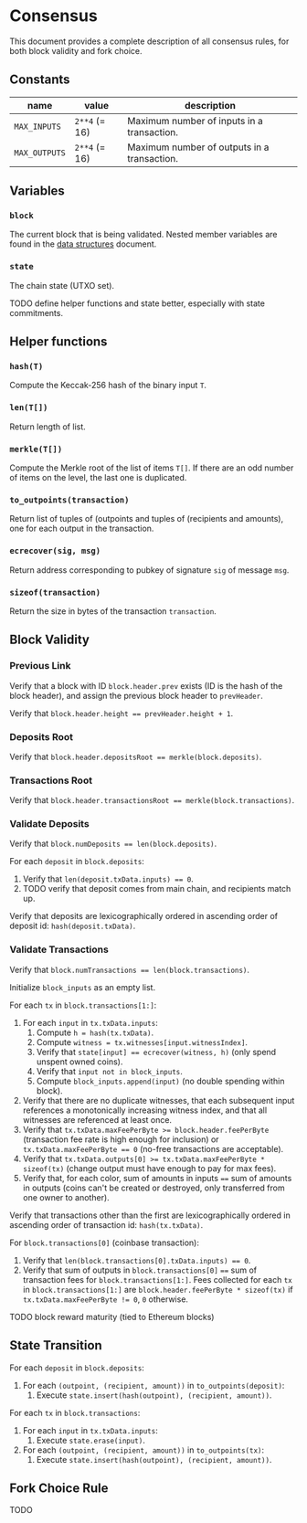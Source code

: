 # Consensus

This document provides a complete description of all consensus rules, for both block validity and fork choice.

## Constants

| name | value | description |
|-|-|-|
| `MAX_INPUTS` | `2**4` (= 16) | Maximum number of inputs in a transaction. |
| `MAX_OUTPUTS` | `2**4` (= 16) | Maximum number of outputs in a transaction. |

## Variables

### `block`

The current block that is being validated.
Nested member variables are found in the [data structures](./data_structures.md) document.

### `state`

The chain state (UTXO set).

TODO define helper functions and state better, especially with state commitments.

## Helper functions

### `hash(T)`

Compute the Keccak-256 hash of the binary input `T`.

### `len(T[])`

Return length of list.

### `merkle(T[])`

Compute the Merkle root of the list of items `T[]`.
If there are an odd number of items on the level, the last one is duplicated.

### `to_outpoints(transaction)`

Return list of tuples of (outpoints and tuples of (recipients and amounts), one for each output in the transaction.

### `ecrecover(sig, msg)`

Return address corresponding to pubkey of signature `sig` of message `msg`.

### `sizeof(transaction)`

Return the size in bytes of the transaction `transaction`.

## Block Validity

### Previous Link

Verify that a block with ID `block.header.prev` exists (ID is the hash of the block header), and assign the previous block header to `prevHeader`.

Verify that `block.header.height == prevHeader.height + 1`.

### Deposits Root

Verify that `block.header.depositsRoot == merkle(block.deposits)`.

### Transactions Root

Verify that `block.header.transactionsRoot == merkle(block.transactions)`.

### Validate Deposits

Verify that `block.numDeposits == len(block.deposits)`.

For each `deposit` in `block.deposits`:
1. Verify that `len(deposit.txData.inputs) == 0`.
1. TODO verify that deposit comes from main chain, and recipients match up.

Verify that deposits are lexicographically ordered in ascending order of deposit id: `hash(deposit.txData)`.

### Validate Transactions

Verify that `block.numTransactions == len(block.transactions)`.

Initialize `block_inputs` as an empty list.

For each `tx` in `block.transactions[1:]`:
1. For each `input` in `tx.txData.inputs`:
     1. Compute `h = hash(tx.txData)`.
     1. Compute `witness = tx.witnesses[input.witnessIndex]`.
     1. Verify that `state[input] == ecrecover(witness, h)` (only spend unspent owned coins).
     1. Verify that `input not in block_inputs`.
     1. Compute `block_inputs.append(input)` (no double spending within block).
1. Verify that there are no duplicate witnesses, that each subsequent input references a monotonically increasing witness index, and that all witnesses are referenced at least once.
1. Verify that `tx.txData.maxFeePerByte >= block.header.feePerByte` (transaction fee rate is high enough for inclusion) or `tx.txData.maxFeePerByte == 0` (no-free transactions are acceptable).
1. Verify that `tx.txData.outputs[0] >= tx.txData.maxFeePerByte * sizeof(tx)` (change output must have enough to pay for max fees).
1. Verify that, for each color, sum of amounts in inputs `==` sum of amounts in outputs (coins can't be created or destroyed, only transferred from one owner to another).

Verify that transactions other than the first are lexicographically ordered in ascending order of transaction id: `hash(tx.txData)`.

For `block.transactions[0]` (coinbase transaction):
1. Verify that `len(block.transactions[0].txData.inputs) == 0`.
1. Verify that sum of outputs in `block.transactions[0]` `==` sum of transaction fees for `block.transactions[1:]`. Fees collected for each `tx` in `block.transactions[1:]` are `block.header.feePerByte * sizeof(tx)` if `tx.txData.maxFeePerByte != 0`, `0` otherwise.

TODO block reward maturity (tied to Ethereum blocks)

## State Transition

For each `deposit` in `block.deposits`:
1. For each `(outpoint, (recipient, amount))` in `to_outpoints(deposit)`:
    1. Execute `state.insert(hash(outpoint), (recipient, amount))`.

For each `tx` in `block.transactions`:
1. For each `input` in `tx.txData.inputs`:
    1. Execute `state.erase(input)`.
1. For each `(outpoint, (recipient, amount))` in `to_outpoints(tx)`:
    1. Execute `state.insert(hash(outpoint), (recipient, amount))`.

## Fork Choice Rule

TODO
